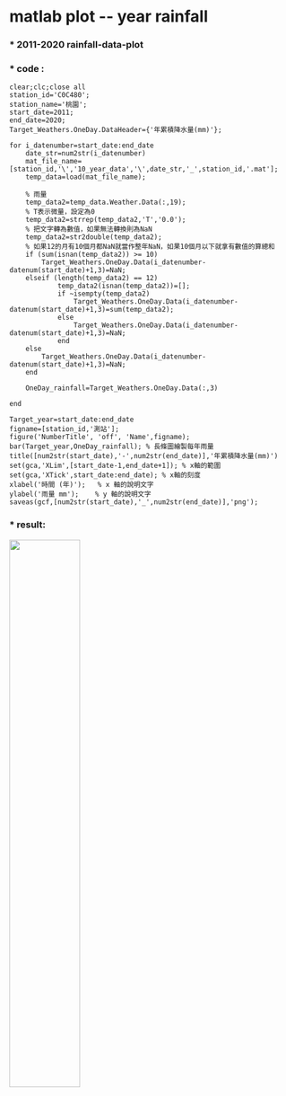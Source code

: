 # matlab plot -- year rainfall
### * 2011-2020 rainfall-data-plot
### * code : 

```
clear;clc;close all
station_id='C0C480';
station_name='桃園';
start_date=2011;
end_date=2020;
Target_Weathers.OneDay.DataHeader={'年累積降水量(mm)'};

for i_datenumber=start_date:end_date
    date_str=num2str(i_datenumber)
    mat_file_name=[station_id,'\','10_year_data','\',date_str,'_',station_id,'.mat'];
    temp_data=load(mat_file_name);
    
    % 雨量
    temp_data2=temp_data.Weather.Data(:,19);
    % T表示微量，設定為0
    temp_data2=strrep(temp_data2,'T','0.0');
    % 把文字轉為數值，如果無法轉換則為NaN
    temp_data2=str2double(temp_data2);
    % 如果12的月有10個月都NaN就當作整年NaN，如果10個月以下就拿有數值的算總和
    if (sum(isnan(temp_data2)) >= 10)
        Target_Weathers.OneDay.Data(i_datenumber-datenum(start_date)+1,3)=NaN;
    elseif (length(temp_data2) == 12)
            temp_data2(isnan(temp_data2))=[];
            if ~isempty(temp_data2)
                Target_Weathers.OneDay.Data(i_datenumber-datenum(start_date)+1,3)=sum(temp_data2);
            else
                Target_Weathers.OneDay.Data(i_datenumber-datenum(start_date)+1,3)=NaN;
            end
    else
        Target_Weathers.OneDay.Data(i_datenumber-datenum(start_date)+1,3)=NaN;
    end
    
    OneDay_rainfall=Target_Weathers.OneDay.Data(:,3)
 
end

Target_year=start_date:end_date
figname=[station_id,'測站'];
figure('NumberTitle', 'off', 'Name',figname);
bar(Target_year,OneDay_rainfall); % 長條圖繪製每年雨量
title([num2str(start_date),'-',num2str(end_date)],'年累積降水量(mm)')
set(gca,'XLim',[start_date-1,end_date+1]); % x軸的範圍
set(gca,'XTick',start_date:end_date); % x軸的刻度
xlabel('時間 (年)');	% x 軸的說明文字
ylabel('雨量 mm');	% y 軸的說明文字
saveas(gcf,[num2str(start_date),'_',num2str(end_date)],'png');
```

### * result:

<p align="left"><img src='[https://raw.githubusercontent.com/luoyan109/matlab-rainfall-plot/main/plot%20image/month-plot.PNG](https://raw.githubusercontent.com/luoyan109/matlab-rainfall-plot/main/plot%20image/2011_2020.png)' width="50%" height="50%"></p>

